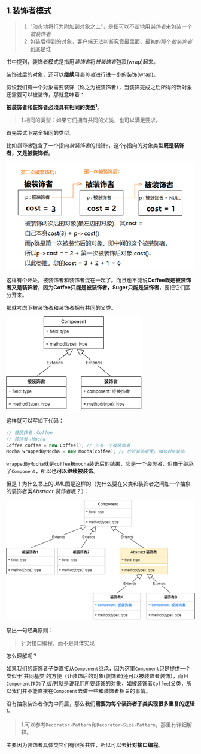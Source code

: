## 1.装饰者模式
> 1. "动态地将行为附加到对象之上"，是指可以不断地用*装饰者*来包装一个*被装饰者*
> 2. 包装后得到的对象，客户端无法判断究竟最里面、最初的那个*被装饰者*到底是谁

书中提到，装饰者模式是指用*装饰者*将*被装饰者*包裹(wrap)起来。

装饰过后的对象，还可以**继续**用*装饰者*进行进一步的装饰(wrap)。

假设我们有一个对象需要装饰（称之为被装饰者），当装饰完成之后所得的新对象还需要可以被装饰，那就意味着：

**被装饰者和装饰者必须具有相同的类型<sup>1</sup>**。

> 1.相同的类型：如果它们拥有共同的父类，也可以满足要求。

首先尝试下完全相同的类型。

比如*装饰者*包含了一个指向*被装饰者*的指针`p`，这个`p`指向的对象类型**既是装饰者，又是被装饰者**。

![最初的想法](/Head-First/imgs/decorator-a.png)

这样有个坏处，被装饰者和装饰者混在一起了。而且也不能说**Coffee既是被装饰者又是装饰者**，因为**Coffee只能是被装饰者，Suger只能是装饰者**，要把它们区分开来。

那就考虑下被装饰者和装饰者拥有共同的父类。

![共同父类想法](/Head-First/imgs/decorator-b.png)

这样就可以写如下代码：

```C++
// 被装饰者：Coffee
// 装饰者：Mocha
Coffee coffee = new Coffee(); // 先有一个被装饰者
Mocha wrappedByMocha = new Mocha(coffee); // 放进装饰者里，被Mocha装饰
```

`wrappedByMocha`就是`coffee`被`mocha`装饰后的结果，它是一个*装饰者*，但由于继承了`Component`，所以**也可以继续被装饰**。

但是！为什么书上的UML图是这样的（为什么要在父类和装饰者之间加一个抽象的装饰者类*Abstract 装饰者*呢？）：

![书上标准的类图](/Head-First/imgs/decorator-c.png)

祭出一句经典原则：

> 针对接口编程，而不是具体实现

怎么理解呢？

如果我们的装饰者子类直接从`Component`继承，因为这里`Component`只是提供一个类似于'共同基类'的方便（让装饰后的对象(装饰者)还可以被装饰者装饰），而且`Component`作为了*组件*(就是说我们所要装饰的对象，如被装饰者`Coffee`)父类，所以我们并不能直接在`Component`去做一些和装饰者相关的事情。

没有抽象装饰者作为中间层，那么我们**需要为每个装饰者子类实现很多重复的逻辑**<sup>1</subp>。

> 1.可以参考`Decorator-Pattern`和`Decorator-Size-Pattern`，那里有详细解释。

主要因为装饰者具体类它们有很多共性，所以可以去**针对接口编程**。